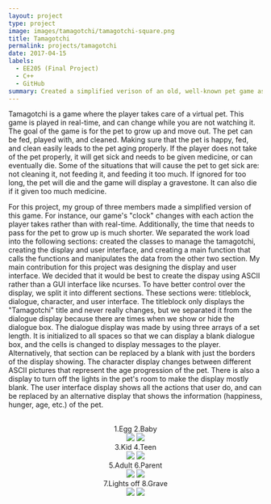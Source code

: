 ```yaml
---
layout: project
type: project
image: images/tamagotchi/tamagotchi-square.png
title: Tamagotchi
permalink: projects/tamagotchi
date: 2017-04-15
labels:
  - EE205 (Final Project)
  - C++
  - GitHub
summary: Created a simplified verison of an old, well-known pet game as the final project for EE205 with a team of two other people.
---
```


Tamagotchi is a game where the player takes care of a virtual pet. This game is played in real-time, and can change while you are not watching it. The goal of the game is for the pet to grow up and move out. The pet can be fed, played with, and cleaned. Making sure that the pet is happy, fed, and clean easily leads to the pet aging properly. If the player does not take of the pet properly, it will get sick and needs to be given medicine, or can eventually die. Some of the situations that will cause the pet to get sick are: not cleaning it, not feeding it, and feeding it too much. If ignored for too long, the pet will die and the game will display a gravestone. It can also die if it given too much medicine. 

For this project, my group of three members made a simplified version of this game. For instance, our game's "clock" changes with each action the player takes rather than with real-time. Additionally, the time that needs to pass for the pet to grow up is much shorter. We separated the work load into the following sections: created the classes to manage the tamagotchi, creating the display and user interface, and creating a main function that calls the functions and manipulates the data from the other two section. My main contribution for this project was designing the display and user interface. We decided that it would be best to create the dispay using ASCII rather than a GUI interface like ncurses. To have better control over the display, we split it into different sections. These sections were: titleblock, dialogue, character, and user interface. The titleblock only displays the "Tamagotchi" title and never really changes, but we separated it from the dialogue display because there are times when we show or hide the dialogue box. The dialogue display was made by using three arrays of a set length. It is initialized to all spaces so that we can display a blank dialogue box, and the cells is changed  to display messages to the player. Alternatively, that section can be replaced by a blank with just the borders of the display showing. The character display changes between different ASCII pictures that represent the age progression of the pet. There is also a display to turn off the lights in the pet's room to make the display mostly blank. The user interface display shows all the actions that user do, and can be replaced by an alternative display that shows the information (happiness, hunger, age, etc.) of the pet.
<br><br>
<center>
  <figcaption> </figcaption>
  <figcaption>1.Egg   2.Baby</figcaption>
  <div class="ui medium rounded images">
    <img class="ui image" src="../images/tamagotchi/tamagotchi-egg.PNG">
    <img class="ui image" src="../images/tamagotchi/tamagotchi-baby.PNG">
  </div>
  <figcaption>3.Kid   4.Teen</figcaption>
  <div class="ui medium rounded images">
    <img class="ui image" src="../images/tamagotchi/tamagotchi-kid.PNG">
    <img class="ui image" src="../images/tamagotchi/tamagotchi-teen.PNG">
  </div>
  <figcaption>5.Adult   6.Parent</figcaption>
  <div class="ui medium rounded images">
    <img class="ui image" src="../images/tamagotchi/tamagotchi-adult.PNG">
    <img class="ui image" src="../images/tamagotchi/tamagotchi-parent.PNG">
  </div>
  <figcaption>7.Lights off    8.Grave</figcaption>
  <div class="ui medium rounded images">
    <img class="ui image" src="../images/tamagotchi/tamagotchi-lights.PNG">
    <img class="ui image" src="../images/tamagotchi/tamagotchi-grave.PNG">
  </div>
</center>
